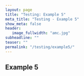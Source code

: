 ```yaml
---
layout: page
title: "Testing: Example 5"
meta_title: "Testing - Example 5"
show_meta: false
header:
   image_fullwidth: "amc.jpg"
subheadline: ""
teaser: ""
permalink: "/testing/example5/"
---
```


## Example 5

<script type='text/javascript'>
    (function() {
        var f = function() {
              EF.init({ eventType: "transaction",
                        transactionProperties : "ev_quote_completed=1",
                        segment : "", 
                        searchSegment : "",
                        sku : "",
                        userid : "81",
                        pixelHost : "pixel.everesttech.net"
                        
                        , allow3rdPartyPixels: 1});
              EF.main();
        };
        window.EF = window.EF || {}; 
        if (window.EF.main) {
            f();
            return;
        }
        window.EF.onloadCallbacks = window.EF.onloadCallbacks || [];
        window.EF.onloadCallbacks[window.EF.onloadCallbacks.length] = f;
        if (!window.EF.jsTagAdded) {
            var efjs = document.createElement('script'); efjs.type = 'text/javascript'; efjs.async = true;
            efjs.src = 'https://www.everestjs.net/static/st.v3.js';
            var s = document.getElementsByTagName('script')[0]; s.parentNode.insertBefore(efjs, s);
            window.EF.jsTagAdded=1;
        }
    })();
</script>
<noscript><img src="https://pixel.everesttech.net/81/t?ev_quote_completed=1" width="1" height="1"/></noscript>
